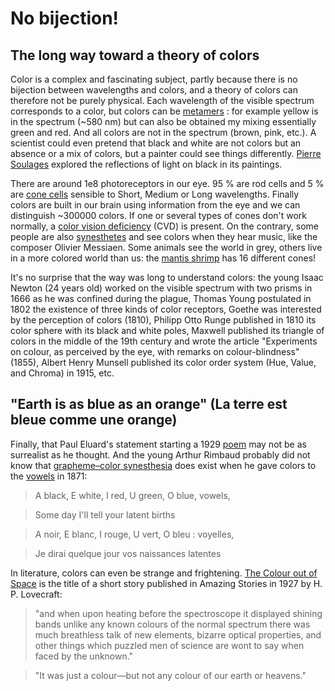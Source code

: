 # No bijection!

## The long way toward a theory of colors

Color is a complex and fascinating subject, partly because there is no bijection between wavelengths and colors, and a theory of colors can therefore not be purely physical. Each wavelength of the visible spectrum corresponds to a color, but colors can be [metamers](https://en.wikipedia.org/wiki/Metamerism_(color)) : for example yellow is in the spectrum (~580 nm) but can also be obtained my mixing essentially green and red. And all colors are not in the spectrum (brown, pink, etc.). A scientist could even pretend that black and white are not colors but an absence or a mix of colors, but a painter could see things differently. [Pierre Soulages](https://en.wikipedia.org/wiki/Pierre_Soulages) explored the reflections of light on black in its paintings.

There are around 1e8 photoreceptors in our eye. 95 % are rod cells and 5 % are [cone cells](https://en.wikipedia.org/wiki/Cone_cell) sensible to Short, Medium or Long wavelengths. Finally colors are built in our brain using information from the eye and we can distinguish ~300000 colors. If one or several types of cones don't work normally, a [color vision deficiency](https://en.wikipedia.org/wiki/Congenital_red%E2%80%93green_color_blindness) (CVD) is present. On the contrary, some people are also [synesthetes](https://en.wikipedia.org/wiki/Synesthesia) and see colors when they hear music, like the composer Olivier Messiaen. Some animals see the world in grey, others live in a more colored world than us: the [mantis shrimp](https://en.wikipedia.org/wiki/Mantis_shrimp) has 16 different cones!

It's no surprise that the way was long to understand colors: the young Isaac Newton (24 years old) worked on the visible spectrum with two prisms in 1666 as he was confined during the plague, Thomas Young postulated in 1802 the existence of three kinds of color receptors, Goethe was interested by the perception of colors (1810), Philipp Otto Runge published in 1810 its color sphere with its black and white poles, Maxwell published its triangle of colors in the middle of the 19th century and wrote the article "Experiments on colour, as perceived by the eye, with remarks on colour-blindness" (1855), Albert Henry Munsell published its color order system (Hue, Value, and Chroma) in 1915, etc.


## "Earth is as blue as an orange" (La terre est bleue comme une orange)

Finally, that Paul Eluard's statement starting a 1929 [poem](https://www.poetica.fr/poeme-868/paul-eluard-la-terre-est-bleue/) may not be as surrealist as he thought. And the young Arthur Rimbaud probably did not know that [grapheme–color synesthesia](https://en.wikipedia.org/wiki/Grapheme%E2%80%93color_synesthesia) does exist when he gave colors to the [vowels](https://en.wikipedia.org/wiki/Voyelles) in 1871:

> A black, E white, I red, U green, O blue, vowels,

> Some day I'll tell your latent births

> A noir, E blanc, I rouge, U vert, O bleu : voyelles,

> Je dirai quelque jour vos naissances latentes


In literature, colors can even be strange and frightening. [The Colour out of Space](https://www.hplovecraft.com/writings/texts/fiction/cs.aspx) is the title of a short story published in Amazing Stories in 1927 by H. P. Lovecraft:

> "and when upon heating before the spectroscope it displayed shining bands unlike any known colours of the normal spectrum there was much breathless talk of new elements, bizarre optical properties, and other things which puzzled men of science are wont to say when faced by the unknown."

> "It was just a colour—but not any colour of our earth or heavens."
